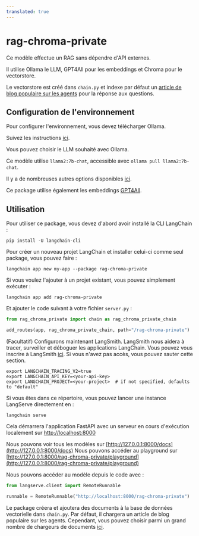 ```yaml
---
translated: true
---
```


# rag-chroma-private

Ce modèle effectue un RAG sans dépendre d'API externes.

Il utilise Ollama le LLM, GPT4All pour les embeddings et Chroma pour le vectorstore.

Le vectorstore est créé dans `chain.py` et indexe par défaut un [article de blog populaire sur les agents](https://lilianweng.github.io/posts/2023-06-23-agent/) pour la réponse aux questions.

## Configuration de l'environnement

Pour configurer l'environnement, vous devez télécharger Ollama.

Suivez les instructions [ici](https://python.langchain.com/docs/integrations/chat/ollama).

Vous pouvez choisir le LLM souhaité avec Ollama.

Ce modèle utilise `llama2:7b-chat`, accessible avec `ollama pull llama2:7b-chat`.

Il y a de nombreuses autres options disponibles [ici](https://ollama.ai/library).

Ce package utilise également les embeddings [GPT4All](https://python.langchain.com/docs/integrations/text_embedding/gpt4all).

## Utilisation

Pour utiliser ce package, vous devez d'abord avoir installé la CLI LangChain :

```shell
pip install -U langchain-cli
```

Pour créer un nouveau projet LangChain et installer celui-ci comme seul package, vous pouvez faire :

```shell
langchain app new my-app --package rag-chroma-private
```

Si vous voulez l'ajouter à un projet existant, vous pouvez simplement exécuter :

```shell
langchain app add rag-chroma-private
```

Et ajouter le code suivant à votre fichier `server.py` :

```python
from rag_chroma_private import chain as rag_chroma_private_chain

add_routes(app, rag_chroma_private_chain, path="/rag-chroma-private")
```

(Facultatif) Configurons maintenant LangSmith. LangSmith nous aidera à tracer, surveiller et déboguer les applications LangChain. Vous pouvez vous inscrire à LangSmith [ici](https://smith.langchain.com/). Si vous n'avez pas accès, vous pouvez sauter cette section.

```shell
export LANGCHAIN_TRACING_V2=true
export LANGCHAIN_API_KEY=<your-api-key>
export LANGCHAIN_PROJECT=<your-project>  # if not specified, defaults to "default"
```

Si vous êtes dans ce répertoire, vous pouvez lancer une instance LangServe directement en :

```shell
langchain serve
```

Cela démarrera l'application FastAPI avec un serveur en cours d'exécution localement sur
[http://localhost:8000](http://localhost:8000)

Nous pouvons voir tous les modèles sur [http://127.0.0.1:8000/docs](http://127.0.0.1:8000/docs)
Nous pouvons accéder au playground sur [http://127.0.0.1:8000/rag-chroma-private/playground](http://127.0.0.1:8000/rag-chroma-private/playground)

Nous pouvons accéder au modèle depuis le code avec :

```python
from langserve.client import RemoteRunnable

runnable = RemoteRunnable("http://localhost:8000/rag-chroma-private")
```

Le package créera et ajoutera des documents à la base de données vectorielle dans `chain.py`. Par défaut, il chargera un article de blog populaire sur les agents. Cependant, vous pouvez choisir parmi un grand nombre de chargeurs de documents [ici](https://python.langchain.com/docs/integrations/document_loaders).

